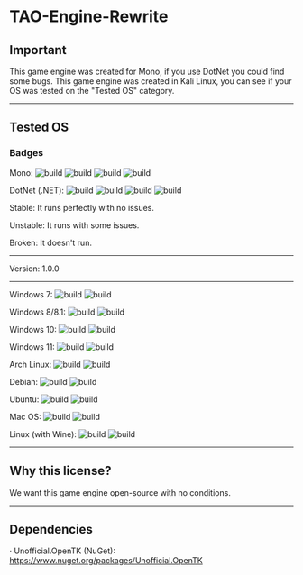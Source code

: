 # TAO-Engine-Rewrite
## Important
This game engine was created for Mono, if you use DotNet you could find some bugs.
This game engine was created in Kali Linux, you can see if your OS was tested on the "Tested OS" category.


----------------------------------------------


## Tested OS
### Badges
Mono: 
![build](https://img.shields.io/badge/build%20(Mono)-Stable-green)
![build](https://img.shields.io/badge/build%20(Mono)-Unstable-yellow)
![build](https://img.shields.io/badge/build%20(Mono)-Broken-red)
![build](https://img.shields.io/badge/build%20(Mono)-Not%20Tested-orange)

DotNet (.NET): 
![build](https://img.shields.io/badge/build%20(.NET)-Stable-green)
![build](https://img.shields.io/badge/build%20(.NET)-Unstable-yellow)
![build](https://img.shields.io/badge/build%20(.NET)-Broken-red)
![build](https://img.shields.io/badge/build%20(.NET)-Not%20Tested-orange)

Stable: It runs perfectly with no issues.

Unstable: It runs with some issues.

Broken: It doesn't run.

----------------------------------------------

Version: 1.0.0

----------------------------------------------

Windows 7: ![build](https://img.shields.io/badge/build%20(Mono)-Not%20Tested-orange) ![build](https://img.shields.io/badge/build%20(.NET)-Not%20Tested-orange)

Windows 8/8.1: ![build](https://img.shields.io/badge/build%20(Mono)-Not%20Tested-orange) ![build](https://img.shields.io/badge/build%20(.NET)-Not%20Tested-orange)

Windows 10: ![build](https://img.shields.io/badge/build%20(Mono)-Not%20Tested-orange) ![build](https://img.shields.io/badge/build%20(.NET)-Not%20Tested-orange)

Windows 11: ![build](https://img.shields.io/badge/build%20(Mono)-Not%20Tested-orange) ![build](https://img.shields.io/badge/build%20(.NET)-Not%20Tested-orange)

Arch Linux: ![build](https://img.shields.io/badge/build%20(Mono)-Broken-red) ![build](https://img.shields.io/badge/build%20(.NET)-Not%20Tested-orange)

Debian: ![build](https://img.shields.io/badge/build%20(Mono)-Stable-green) ![build](https://img.shields.io/badge/build%20(.NET)-Not%20Tested-orange)

Ubuntu: ![build](https://img.shields.io/badge/build%20(Mono)-Not%20Tested-orange) ![build](https://img.shields.io/badge/build%20(.NET)-Not%20Tested-orange)

Mac OS: ![build](https://img.shields.io/badge/build%20(Mono)-Not%20Tested-orange) ![build](https://img.shields.io/badge/build%20(.NET)-Not%20Tested-orange)

Linux (with Wine): ![build](https://img.shields.io/badge/build%20(Mono)-Stable-green) ![build](https://img.shields.io/badge/build%20(.NET)-Not%20Tested-orange)


----------------------------------------------


## Why this license?
We want this game engine open-source with no conditions.


----------------------------------------------


## Dependencies
· Unofficial.OpenTK (NuGet): https://www.nuget.org/packages/Unofficial.OpenTK
